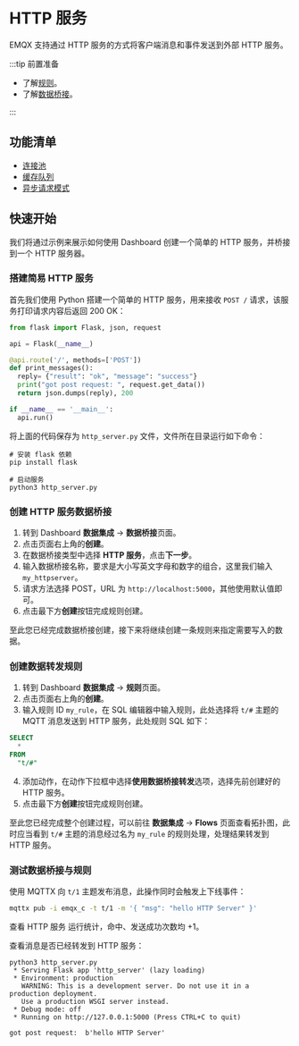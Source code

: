 # HTTP 服务

EMQX 支持通过 HTTP 服务的方式将客户端消息和事件发送到外部 HTTP 服务。

:::tip 前置准备

- 了解[规则](./rules.md)。
- 了解[数据桥接](./data-bridges.md)。

:::

## 功能清单

- [连接池](./data-bridges.md#连接池)
- [缓存队列](./data-bridges.md#缓存队列)
- [异步请求模式](./data-bridges.md#异步请求模式)

## 快速开始

我们将通过示例来展示如何使用 Dashboard 创建一个简单的 HTTP 服务，并桥接到一个 HTTP 服务器。

### 搭建简易 HTTP 服务

首先我们使用 Python 搭建一个简单的 HTTP 服务，用来接收 `POST /` 请求，该服务打印请求内容后返回 200 OK：

```python
from flask import Flask, json, request

api = Flask(__name__)

@api.route('/', methods=['POST'])
def print_messages():
  reply= {"result": "ok", "message": "success"}
  print("got post request: ", request.get_data())
  return json.dumps(reply), 200

if __name__ == '__main__':
  api.run()
```

将上面的代码保存为 `http_server.py` 文件，文件所在目录运行如下命令：

```shell
# 安装 flask 依赖
pip install flask

# 启动服务
python3 http_server.py
```

### 创建 HTTP 服务数据桥接

1. 转到 Dashboard **数据集成** -> **数据桥接**页面。
2. 点击页面右上角的**创建**。
3. 在数据桥接类型中选择 **HTTP 服务**，点击**下一步**。
4. 输入数据桥接名称，要求是大小写英文字母和数字的组合，这里我们输入 `my_httpserver`。
5. 请求方法选择 POST，URL 为 `http://localhost:5000`，其他使用默认值即可。
6. 点击最下方**创建**按钮完成规则创建。

至此您已经完成数据桥接创建，接下来将继续创建一条规则来指定需要写入的数据。

### 创建数据转发规则

1. 转到 Dashboard **数据集成** -> **规则**页面。
2. 点击页面右上角的**创建**。
3. 输入规则 ID `my_rule`，在 SQL 编辑器中输入规则，此处选择将 `t/#` 主题的 MQTT 消息发送到 HTTP 服务，此处规则 SQL 如下：

  ```sql
  SELECT 
    *
  FROM
    "t/#"
  ```
4. 添加动作，在动作下拉框中选择**使用数据桥接转发**选项，选择先前创建好的 HTTP 服务。
5. 点击最下方**创建**按钮完成规则创建。

至此您已经完成整个创建过程，可以前往 **数据集成** -> **Flows** 页面查看拓扑图，此时应当看到 `t/#` 主题的消息经过名为 `my_rule` 的规则处理，处理结果转发到 HTTP 服务。

### 测试数据桥接与规则

使用 MQTTX 向 `t/1` 主题发布消息，此操作同时会触发上下线事件：

```bash
mqttx pub -i emqx_c -t t/1 -m '{ "msg": "hello HTTP Server" }'
```

查看 HTTP 服务 运行统计，命中、发送成功次数均 +1。

查看消息是否已经转发到 HTTP 服务：

```shell
python3 http_server.py
 * Serving Flask app 'http_server' (lazy loading)
 * Environment: production
   WARNING: This is a development server. Do not use it in a production deployment.
   Use a production WSGI server instead.
 * Debug mode: off
 * Running on http://127.0.0.1:5000 (Press CTRL+C to quit)

got post request:  b'hello HTTP Server'
```
